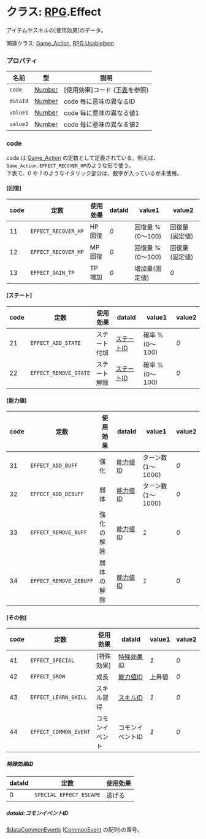 # クラス: [RPG](RPG.md).Effect
アイテムやスキルの[使用効果]のデータ。

関連クラス: [Game_Action](Game_Action.md), [RPG.UsableItem](RPG.UsableItem.md)

### プロパティ

| 名前 | 型 | 説明 |
| --- | --- | --- |
| `code` | [Number](Number.md) | [使用効果]コード \([下表](RPG.Effect.md#code)を参照) |
| `dataId` | [Number](Number.md) | code 毎に意味の異なるID |
| `value1` | [Number](Number.md) | code 毎に意味の異なる値1 |
| `value2` | [Number](Number.md) | code 毎に意味の異なる値2 |

### code
code は [Game_Action](Game_Action.md) の定数として定義されている。例えば、<code>Game_Action.EFFECT_RECOVER_HP</code>のような形で使う。<br />
下表で、*0* や *1* のようなイタリック部分は、数字が入っているが未使用。

#### [回復]

| code | 定数 | 使用効果 | dataId | value1 | value2 |
| --- | --- | --- | --- | --- | --- |
| 11 | `EFFECT_RECOVER_HP` | HP回復 | *0* | 回復量 % (0〜100) | 回復量 (固定値) |
| 12 | `EFFECT_RECOVER_MP` | MP回復 | *0* | 回復量 % (0〜100) | 回復量 (固定値) |
| 13 | `EFFECT_GAIN_TP` | TP増加 | *0* | 増加量(固定値)| *0* |

#### [ステート]

| code | 定数 | 使用効果 | dataId | value1 | value2 |
| --- | --- | --- | --- | --- | --- |
| 21 | `EFFECT_ADD_STATE` | ステート付加 | [ステートID](RPG.State.md#ステートID) | 確率 % (0〜100) | *0* |
| 22 | `EFFECT_REMOVE_STATE` | ステート解除 | [ステートID](RPG.State.md#ステートID) | 確率 % (0〜100) | *0* |

#### [能力値]

| code | 定数 | 使用効果 | dataId | value1 | value2 |
| --- | --- | --- | --- | --- | --- |
| 31 | `EFFECT_ADD_BUFF` | 強化 | [能力値ID](RPG.Enemy.md#能力値id) | ターン数(1～1000) | *0* |
| 32  | `EFFECT_ADD_DEBUFF` | 弱体 | [能力値ID](RPG.Enemy.md#能力値id) | ターン数(1～1000) | *0* |
| 33  | `EFFECT_REMOVE_BUFF` | 強化の解除 | [能力値ID](RPG.Enemy.md#能力値id) | *1* | *0* |
| 34  | `EFFECT_REMOVE_DEBUFF` | 弱体の解除 | [能力値ID](RPG.Enemy.md#能力値id) | *1* | *0* |

#### [その他]

| code | 定数 | 使用効果 | dataId | value1 | value2 |
| --- | --- | --- | --- | --- | --- |
| 41 | `EFFECT_SPECIAL` | [特殊効果] | [特殊効果ID](RPG.Effect.md#特殊効果id) | *1* | *0* |
| 42  | `EFFECT_GROW` | 成長 | [能力値ID](RPG.Enemy.md#能力値id) | 上昇値 | *0* |
| 43  | `EFFECT_LEARN_SKILL` | スキル習得 | [スキルID](RPG.Skill.md#スキルid) | *1* | *0* |
| 44  | `EFFECT_COMMON_EVENT` | コモンイベント | コモンイベントID | *1* | *0* |

##### 特殊効果ID

| dataId | 定数 | 使用効果 |
| --- | --- | --- |
| 0 | `SPECIAL_EFFECT_ESCAPE`| 逃げる |

##### dataId:コモンイベントID

 [$dataCommonEvents](global.md#datacommonevents-arrayrpgcommonevent)  ([CommonEvent](RPG.CommonEvent.md) の配列)の番号。
 